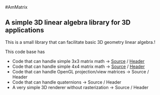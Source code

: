 #AmMatrix
## A simple 3D linear algebra library for 3D applications

This is a small library that can facilitate basic 3D geometry linear algebra.!

This code base has 

- Code that can handle simple 3x3 matrix math -> [Source](https://github.com/AmmarkoV/RGBDAcquisition/blob/master/tools/AmMatrix/matrix3x3Tools.c) / [Header](https://github.com/AmmarkoV/RGBDAcquisition/blob/master/tools/AmMatrix/matrix3x3Tools.h)
- Code that can handle simple 4x4 matrix math -> [Source](https://github.com/AmmarkoV/RGBDAcquisition/blob/master/tools/AmMatrix/matrix4x4Tools.c) / [Header](https://github.com/AmmarkoV/RGBDAcquisition/blob/master/tools/AmMatrix/matrix4x4Tools.h)
- Code that can handle OpenGL projection/view matrices -> Source / Header
- Code that can handle quaternions -> Source / Header
- A very simple 3D renderer without rasterization -> Source / Header

